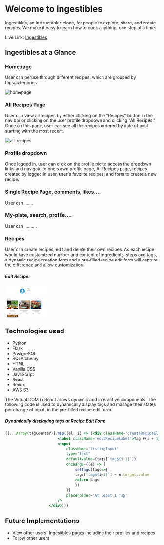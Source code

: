 # Welcome to Ingestibles

Ingestibles, an Instructables clone, for people to explore, share, and create recipes. We make it easy to learn how to cook anything, one step at a time.

Live Link: [Ingestibles](https://ingestibles-app.herokuapp.com/)


## Ingestibles at a Glance

### Homepage
User can peruse through different recipes, which are grouped by tags/categories

![homepage](https://user-images.githubusercontent.com/80723197/142085539-33f56690-9789-4c0c-9d05-a93011239834.gif)

### All Recipes Page
User can view all recipes by either clicking on the "Recipes" button in the nav bar or clicking on the user profile dropdown and clicking "All Recipes."  Once on this page, user can see all the recipes ordered by date of post starting with the most recent.

![all_recipes](https://user-images.githubusercontent.com/80723197/142085555-256247bd-940a-413f-8fde-2f40d6429420.gif)

### Profile dropdown
Once logged in, user can click on the profile pic to access the dropdown links and navigate to one's own profile page, All Recipes page, recipes created by logged in user, user's favorite recipes, and form to create a new recipe.

### Single Recipe Page, comments, likes....
User can .......

### My-plate, search, profile....
User can ..........

### Recipes
User can create recipes, edit and delete their own recipes. As each recipe would have customized number and content of ingredients, steps and tags, a dynamic recipe creation form and a pre-filled recipe edit form will capture the difference and allow customization.

##### Edit Recipe:
![Edit Recipes at a glance](/react-app/src/static/readMe/editRecipe.gif) 


## Technologies used
* Python
* Flask
* PostgreSQL
* SQLAlchemy
* HTML
* Vanilla CSS
* JavaScript
* React
* Redux
* AWS S3

The Virtual DOM in React allows dynamic and interactive components. The following code is used to dynamically display tags and manage their states per change of input, in the pre-filled recipe edit form. 

##### Dynamically displaying tags at Recipe Edit Form
```jsx
{[...Array(tagCounter)].map((el, i) => (<div className='createRecipeEl' key={`tag${i + 1}`}>
                        <label className='editRecipeLabel'>Tag #{i + 1} </label>
                        <input
                            className='listingInput'
                            type="text"
                            defaultValue={tags[`tag${i+1}`]}
                            onChange={(e) => {
                                setTags(tags=>{
                                tags[`tag${i+1}`] = e.target.value
                                return tags
                                })
                            }}
                            placeholder='At least 1 Tag'
                        />
                    </div>))}
```

## Future Implementations
- View other users' Ingestibles pages including their profiles and recipes
- Follow other users
